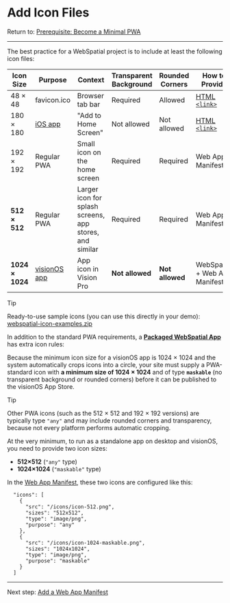 # Add Icon Files

Return to: [Prerequisite: Become a Minimal PWA](prerequisite-become-a-minimal-pwa.md)

---

The best practice for a WebSpatial project is to include at least the following icon files:

| Icon Size | Purpose           | Context                                                    | Transparent Background | Rounded Corners | How to Provide                |
|-----------|---------------|------------------------------------------------------------|------------------------|--------------------------|-------------------------------|
| 48 × 48   | favicon.ico   | Browser tab bar                                           | Required              | Allowed                 | [HTML `<link>`](https://github.com/joshbuchea/HEAD#icons)             |
| 180 × 180 | [iOS app](https://developer.apple.com/design/human-interface-guidelines/app-icons#iOS-iPadOS-app-icon-sizes) | "Add to Home Screen"                                     | Not allowed           | Not allowed             | [HTML `<link>`](https://developer.apple.com/library/archive/documentation/AppleApplications/Reference/SafariWebContent/ConfiguringWebApplications/ConfiguringWebApplications.html)             |
| 192 × 192 | Regular PWA   | Small icon on the home screen                             | Required              | Required                | Web App Manifest              |
| **512 × 512** | Regular PWA   | Larger icon for splash screens, app stores, and similar | Required              | Required                | Web App Manifest              |
| **1024 × 1024** | [visionOS app](https://developer.apple.com/design/human-interface-guidelines/app-icons#visionOS-app-icon-sizes) | App icon in Vision Pro                                | **Not allowed**       | **Not allowed**         | WebSpatial + Web App Manifest |

> [!TIP]
> Ready-to-use sample icons (you can use this directly in your demo): [webspatial-icon-examples.zip](../../../assets/guide/webspatial-icon-examples.zip)

In addition to the standard PWA requirements, a [**Packaged WebSpatial App**](../../core-concepts/unique-concepts-in-webspatial.md#webspatial-sdk) has extra icon rules:

Because the minimum icon size for a visionOS app is 1024 × 1024 and the system automatically crops icons into a circle, your site must supply a PWA-standard icon with **a minimum size of 1024 × 1024** and of type **`maskable`** (no transparent background or rounded corners) before it can be published to the visionOS App Store.

> [!TIP]
> Other PWA icons (such as the 512 × 512 and 192 × 192 versions) are typically type `"any"` and may include rounded corners and transparency, because not every platform performs automatic cropping.

At the very minimum, to run as a standalone app on desktop and visionOS, you need to provide two icon sizes:

- **512×512** (`"any"` type)
- **1024×1024** (`"maskable"` type)

In the [Web App Manifest](./add-web-app-manifest.md), these two icons are configured like this:

```json5
  "icons": [
    {
      "src": "/icons/icon-512.png",
      "sizes": "512x512",
      "type": "image/png",
      "purpose": "any"
    },
    {
      "src": "/icons/icon-1024-maskable.png",
      "sizes": "1024x1024",
      "type": "image/png",
      "purpose": "maskable"
    }
  ]
```

---

Next step: [Add a Web App Manifest](add-web-app-manifest.md)
